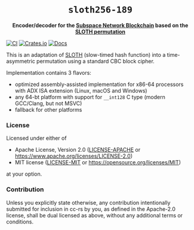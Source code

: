 <div align="center">
  <h1><code>sloth256-189</code></h1>
  <strong>Encoder/decoder for the <a href="https://subspace.network/">Subspace Network Blockchain</a> based on the <a href="https://eprint.iacr.org/2015/366">SLOTH permutation</a></strong>
</div>

[![CI](https://github.com/subspace/sloth256-189/actions/workflows/ci.yaml/badge.svg)](https://github.com/subspace/sloth256-189/actions/workflows/ci.yaml)
[![Crates.io](https://img.shields.io/crates/v/sloth256-189)](https://crates.io/crates/sloth256-189)
[![Docs](https://img.shields.io/badge/docs-latest-blue.svg)](https://docs.rs/sloth256-189)

This is an adaptation of [SLOTH](https://eprint.iacr.org/2015/366) (slow-timed hash function) into a time-asymmetric
permutation using a standard CBC block cipher.

Implementation contains 3 flavors:
* optimized assembly-assisted implementation for x86-64 processors with ADX ISA extension (Linux, macOS and Windows)
* any 64-bt platform with support for `__int128` C type (modern GCC/Clang, but not MSVC)
* fallback for other platforms

### License

Licensed under either of

- Apache License, Version 2.0 ([LICENSE-APACHE](LICENSE-APACHE) or
  https://www.apache.org/licenses/LICENSE-2.0)
- MIT license ([LICENSE-MIT](LICENSE-MIT) or
  https://opensource.org/licenses/MIT)

at your option.

### Contribution

Unless you explicitly state otherwise, any contribution intentionally submitted
for inclusion in cc-rs by you, as defined in the Apache-2.0 license, shall be
dual licensed as above, without any additional terms or conditions.
